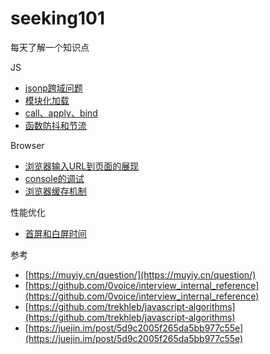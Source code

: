 # seeking101
每天了解一个知识点

JS 
- [jsonp跨域问题](./JS/jsonp.md)
- [模块化加载](./JS/module_loader.md)
- [call、apply、bind](./JS/call_apply_bind.md)
- [函数防抖和节流](./JS/debounce_throttle.md)

Browser
- [浏览器输入URL到页面的展现](./Browser/url_performance.md)
- [console的调试](./Browser/console_for_fun.md)
- [浏览器缓存机制](./Browser/browser_cache.md)

性能优化
- [首屏和白屏时间](./Optimize/first_page.md)

参考
- [https://muyiy.cn/question/](https://muyiy.cn/question/)
- [https://github.com/0voice/interview_internal_reference](https://github.com/0voice/interview_internal_reference)
- [https://github.com/trekhleb/javascript-algorithms](https://github.com/trekhleb/javascript-algorithms)
- [https://juejin.im/post/5d9c2005f265da5bb977c55e](https://juejin.im/post/5d9c2005f265da5bb977c55e)